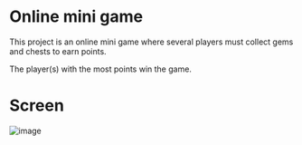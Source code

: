 # Online mini game

This project is an online mini game where several players must collect gems and chests to earn points.

The player(s) with the most points win the game.


# Screen

![image](https://user-images.githubusercontent.com/13108023/112730541-717baf00-8f32-11eb-8553-e6159fb5b502.png)
